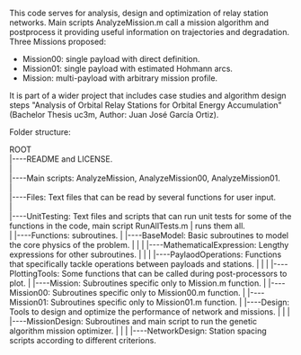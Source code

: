 This code serves for analysis, design and optimization of relay station networks. Main scripts AnalyzeMission.m call a mission algorithm and postprocess it providing useful information on trajectories and degradation. Three Missions proposed:

- Mission00: single payload with direct definition.
- Mission01: single payload with estimated Hohmann arcs.
- Mission: multi-payload with arbitrary mission profile.


It is part of a wider project that includes case studies and algorithm design steps "Analysis of Orbital Relay Stations for Orbital Energy Accumulation" (Bachelor Thesis uc3m, Author: Juan José García Ortiz).

Folder structure:

ROOT<br>
|----README and LICENSE.<br>
|<br>
|----Main scripts: AnalyzeMission, AnalyzeMission00, AnalyzeMission01.<br>
|<br>
|----Files: Text files that can be read by several functions for user input.<br>
|<br>
|----UnitTesting: Text files and scripts that can run unit tests for some of the functions in the code, main script RunAllTests.m | runs them all.<br>
|
|----Functions: subroutines.
	|
	|----BaseModel: Basic subroutines to model the core physics of the problem.
	|	|
	|	|----MathematicalExpression: Lengthy expressions for other subroutines.
	|	|
	|	|----PaylaodOperations: Functions that specifically tackle operations between payloads and stations.
	|	|
	|	|----PlottingTools: Some functions that can be called during post-processors to plot.
	|
	|----Mission: Subroutines specific only to Mission.m function.
	|
	|----Mission00: Subroutines specific only to Mission00.m function.
	|
	|----Mission01: Subroutines specific only to Mission01.m function.
	|
	|----Design: Tools to design and optimize the performance of network and missions.
	|	|
	|	|----MissionDesign: Subroutines and main script to run the genetic algorithm mission optimizer.
	|	|
	|	|----NetworkDesign: Station spacing scripts according to different criterions.
